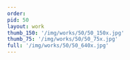 ```yaml
---
order: 
pid: 50
layout: work
thumb_150: '/img/works/50/50_150x.jpg'
thumb_75: '/img/works/50/50_75x.jpg'
full: '/img/works/50/50_640x.jpg'
---
```


